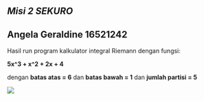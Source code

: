 ## ***Misi 2 SEKURO***
## Angela Geraldine 16521242

Hasil run program kalkulator integral Riemann dengan fungsi:

**5x^3 + x^2 + 2x + 4**

dengan **batas atas = 6** dan **batas bawah = 1** dan **jumlah partisi = 5**

![](https://i.ibb.co/fSmtS3H/Capture.jpg)
